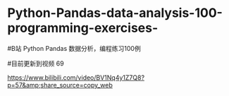 # Python-Pandas-data-analysis-100-programming-exercises-
#B站 Python Pandas 数据分析，编程练习100例

#目前更新到视频 69

https://www.bilibili.com/video/BV1Nq4y1Z7Q8?p=57&amp;share_source=copy_web
